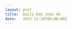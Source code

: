 ```yaml
---
layout: post
title:  Daily Dad Joke 4U
date:   2023-12-28T00:00:00Z
---
```

<!DOCTYPE html>
<html>
<head>
    <title>Web App - Unavailable</title>
    <style type="text/css">
        html {
            height: 100%;
            width: 100%;
        }

        #feature {
            width: 960px;
            margin: 95px auto 0 auto;
            overflow: auto;
        }

        #content {
            font-family: "Segoe UI";
            font-weight: normal;
            font-size: 22px;
            color: #ffffff;
            float: left;
            width: 460px;
            margin-top: 68px;
            margin-left: 0px;
            vertical-align: middle;
        }

            #content h1 {
                font-family: "Segoe UI Light";
                color: #ffffff;
                font-weight: normal;
                font-size: 60px;
                line-height: 48pt;
                width: 800px;
            }

        p a, p a:visited, p a:active, p a:hover {
            color: #ffffff;
        }

        #content a.button {
            background: #0DBCF2;
            border: 1px solid #FFFFFF;
            color: #FFFFFF;
            display: inline-block;
            font-family: Segoe UI;
            font-size: 24px;
            line-height: 46px;
            margin-top: 10px;
            padding: 0 15px 3px;
            text-decoration: none;
        }

            #content a.button img {
                float: right;
                padding: 10px 0 0 15px;
            }

            #content a.button:hover {
                background: #1C75BC;
            }
    </style>
</head>
<body bgcolor="#00abec">
    <div id="feature">
            <div id="content">
                <h1 id="unavailable">Error 403 - This web app is stopped.</h1>
                <p id="tryAgain">The web app you have attempted to reach is currently stopped and does not accept any requests. Please try to reload the page or visit it again soon.</p>
                <p id="toAdmin">If you are the web app administrator, please find the common 403 error scenarios and resolution <a href="https://go.microsoft.com/fwlink/?linkid=2095007" target="_blank">here</a>. For further troubleshooting tools and recommendations, please visit <a href="https://portal.azure.com/">Azure Portal</a>.</p>
        </div>
    </div>
</body>
</html>
